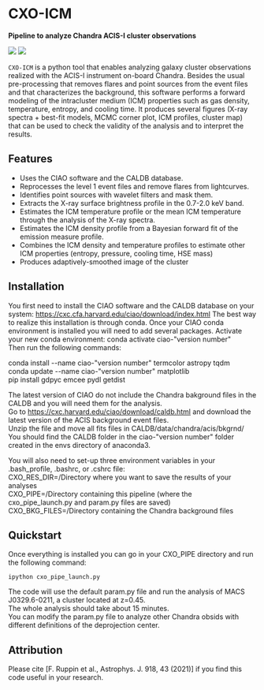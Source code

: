CXO-ICM
===

**Pipeline to analyze Chandra ACIS-I cluster observations**

[![](https://img.shields.io/badge/python-3.*-blue)](https://www.python.org/download/releases/3.0/) [![](https://img.shields.io/badge/code%20style-black-000000.svg)](https://github.com/psf/black)

``CXO-ICM`` is a python tool that enables analyzing galaxy cluster observations realized with the ACIS-I instrument on-board Chandra. Besides the usual pre-processing that removes flares and point sources from the event files and that characterizes the background, this software performs a forward modeling of the intracluster medium (ICM) properties such as gas density, temperature, entropy, and cooling time. It produces several figures (X-ray spectra + best-fit models, MCMC corner plot, ICM profiles, cluster map) that can be used to check the validity of the analysis and to interpret the results.

Features
--------
* Uses the CIAO software and the CALDB database.
* Reprocesses the level 1 event files and remove flares from lightcurves.
* Identifies point sources with wavelet filters and mask them.
* Extracts the X-ray surface brightness profile in the 0.7-2.0 keV band.
* Estimates the ICM temperature profile or the mean ICM temperature through the analysis of the X-ray spectra.
* Estimates the ICM density profile from a Bayesian forward fit of the emission measure profile.
* Combines the ICM density and temperature profiles to estimate other ICM properties (entropy, pressure, cooling time, HSE mass)
* Produces adaptively-smoothed image of the cluster

Installation
------------
You first need to install the CIAO software and the CALDB database on your system:
https://cxc.cfa.harvard.edu/ciao/download/index.html
The best way to realize this installation is through conda.
Once your CIAO conda environment is installed you will need to add several packages.
Activate your new conda environment: conda activate ciao-"version number" <br />
Then run the following commands:

conda install --name ciao-"version number" termcolor astropy tqdm <br />
conda update --name ciao-"version number" matplotlib <br />
pip install gdpyc emcee pydl getdist 

The latest version of CIAO do not include the Chandra bakground files in the CALDB and you will need them for the analysis. <br />
Go to https://cxc.harvard.edu/ciao/download/caldb.html and download the latest version of the ACIS background event files. <br />
Unzip the file and move all fits files in CALDB/data/chandra/acis/bkgrnd/ <br />
You should find the CALDB folder in the ciao-"version number" folder created in the envs directory of anaconda3.

You will also need to set-up three environment variables in your .bash_profile, .bashrc, or .cshrc file: <br />
CXO_RES_DIR=/Directory where you want to save the results of your analyses <br />
CXO_PIPE=/Directory containing this pipeline (where the cxo_pipe_launch.py and param.py files are saved) <br />
CXO_BKG_FILES=/Directory containing the Chandra background files

Quickstart
----------
Once everything is installed you can go in your CXO_PIPE directory and run the following command:
```
ipython cxo_pipe_launch.py
```
The code will use the default param.py file and run the analysis of MACS J0329.6-0211, a cluster located at z=0.45. <br />
The whole analysis should take about 15 minutes. <br />
You can modify the param.py file to analyze other Chandra obsids with different definitions of the deprojection center.

Attribution
-----------
Please cite [F. Ruppin et al., Astrophys. J. 918, 43 (2021)] if you find this code useful in your research.
